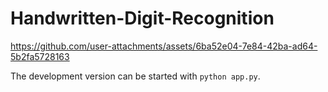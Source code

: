 # Handwritten-Digit-Recognition 





https://github.com/user-attachments/assets/6ba52e04-7e84-42ba-ad64-5b2fa5728163



The development version can be started with `python app.py`.
